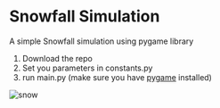# Snowfall Simulation
A simple Snowfall simulation using pygame library

1. Download the repo
2. Set you parameters in constants.py
3. run main.py (make sure you have [pygame](https://pypi.org/project/pygame/) installed)

![snow](https://github.com/paffon/snowfall_simulation/assets/45170837/79a43dba-a1e9-4105-9720-0b6e6343cae7)
